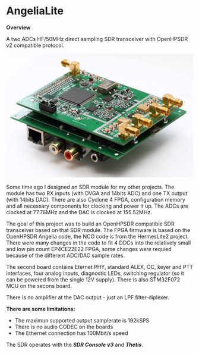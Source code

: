 # **AngeliaLite**
**Overview**

A two ADCs HF/50MHz direct sampling SDR transceiver with OpenHPSDR v2 compatible protocol.

![AngeliaLite SDR transceiver](AngeliaLite.jpg)

Some time ago I designed an SDR module for my other projects. The module has two RX inputs (with DVGA and 14bits ADC) and one TX output (with 14bits DAC). There are also Cyclone 4 FPGA, configuration memory and all necessary components for clocking and power it up. The ADCs are clocked at 77.76MHz and the DAC is clocked at 155.52MHz.

The goal of this project was to build an OpenHPSDR compatible SDR transceiver based on that SDR module. The FPGA firmware is based on the OpenHPSDR Angelia code, the NCO code is from the HermesLite2 project. There were many changes in the code to fit 4 DDCs into the relatively small and low pin count EP4CE22E22 FPGA, some changes were requied because of the different ADC/DAC sample rates.

The second board contains Eternet PHY, standard ALEX, OC, keyer and PTT interfaces, four analog inputs, diagnostic LEDs, switching regulator (so it can be powered from the single 12V supply). There is also STM32F072 MCU on the secons board.

There is no amplifier at the DAC output - just an LPF filter-diplexer.

**There are some limitations:**
* The maximun supported output samplerate is 192kSPS
* There is no audio CODEC on the boards
* The Ethernet connection has 100Mbit/s speed

The SDR operates with the ***SDR Console v3*** and ***Thetis***.
